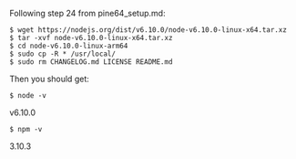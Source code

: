 Following step 24 from pine64_setup.md:

```
$ wget https://nodejs.org/dist/v6.10.0/node-v6.10.0-linux-x64.tar.xz
$ tar -xvf node-v6.10.0-linux-x64.tar.xz
$ cd node-v6.10.0-linux-arm64
$ sudo cp -R * /usr/local/
$ sudo rm CHANGELOG.md LICENSE README.md
```

Then you should get:

```
$ node -v
```
v6.10.0

```
$ npm -v
```
3.10.3
